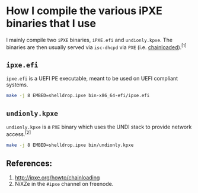 # How I compile the various iPXE binaries that I use

I mainly compile two `iPXE` binaries, `iPXE.efi` and `undionly.kpxe`. The
binaries are then usually served via `isc-dhcpd` via `PXE` (i.e. [chainloaded](http://ipxe.org/howto/chainloading)).<sup>[1]</sup>

## `ipxe.efi`

`ipxe.efi` is a UEFI PE executable, meant to be used on UEFI compliant systems.

```bash
make -j 8 EMBED=shelldrop.ipxe bin-x86_64-efi/ipxe.efi
```


## `undionly.kpxe`

`undionly.kpxe` is a `PXE` binary which uses the UNDI stack to provide network access.<sup>[2]</sup>

```bash
make -j 8 EMBED=shelldrop.ipxe bin/undionly.kpxe
```

## References:

1. http://ipxe.org/howto/chainloading
2. NiXZe in the `#ipxe` channel on freenode.
